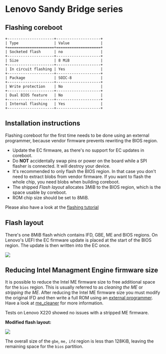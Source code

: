 # Lenovo Sandy Bridge series

## Flashing coreboot
```eval_rst
+---------------------+--------------------+
| Type                | Value              |
+=====================+====================+
| Socketed flash      | no                 |
+---------------------+--------------------+
| Size                | 8 MiB              |
+---------------------+--------------------+
| In circuit flashing | Yes                |
+---------------------+--------------------+
| Package             | SOIC-8             |
+---------------------+--------------------+
| Write protection    | No                 |
+---------------------+--------------------+
| Dual BIOS feature   | No                 |
+---------------------+--------------------+
| Internal flashing   | Yes                |
+---------------------+--------------------+
```

## Installation instructions

Flashing coreboot for the first time needs to be done using an external
programmer, because vendor firmware prevents rewriting the BIOS region.

* Update the EC firmware, as there's no support for EC updates in coreboot.
* Do **NOT** accidentally swap pins or power on the board while a SPI flasher
  is connected. It will destroy your device.
* It's recommended to only flash the BIOS region. In that case you don't
  need to extract blobs from vendor firmware.
  If you want to flash the whole chip, you need blobs when building
  coreboot.
* The shipped *Flash layout* allocates 3MiB to the BIOS region, which is the space
  usable by coreboot.
* ROM chip size should be set to 8MiB.

Please also have a look at the [flashing tutorial]

## Flash layout
There's one 8MiB flash which contains IFD, GBE, ME and BIOS regions.
On Lenovo's UEFI the EC firmware update is placed at the start of the BIOS
region. The update is then written into the EC once.

![][fl]

[fl]: flashlayout_Sandy_Bridge.svg

## Reducing Intel Managment Engine firmware size

It is possible to reduce the Intel ME firmware size to free additional
space for the `bios` region. This is usually referred to as *cleaning the ME* or
*stripping the ME*.
After reducing the Intel ME firmware size you must modify the original IFD
and then write a full ROM using an [external programmer].
Have a look at [me_cleaner] for more information.

Tests on Lenovo X220 showed no issues with a stripped ME firmware.

**Modified flash layout:**

![][fl2]

[fl2]: flashlayout_Sandy_Bridge_stripped_me.svg

The overall size of the `gbe`, `me,` `ifd` region is less than 128KiB, leaving
the remaining space for the `bios` partition.


[me_cleaner]: ../../northbridge/intel/sandybridge/me_cleaner.md
[external programmer]: ../../flash_tutorial/index.md
[flashing tutorial]: ../../flash_tutorial/index.md
